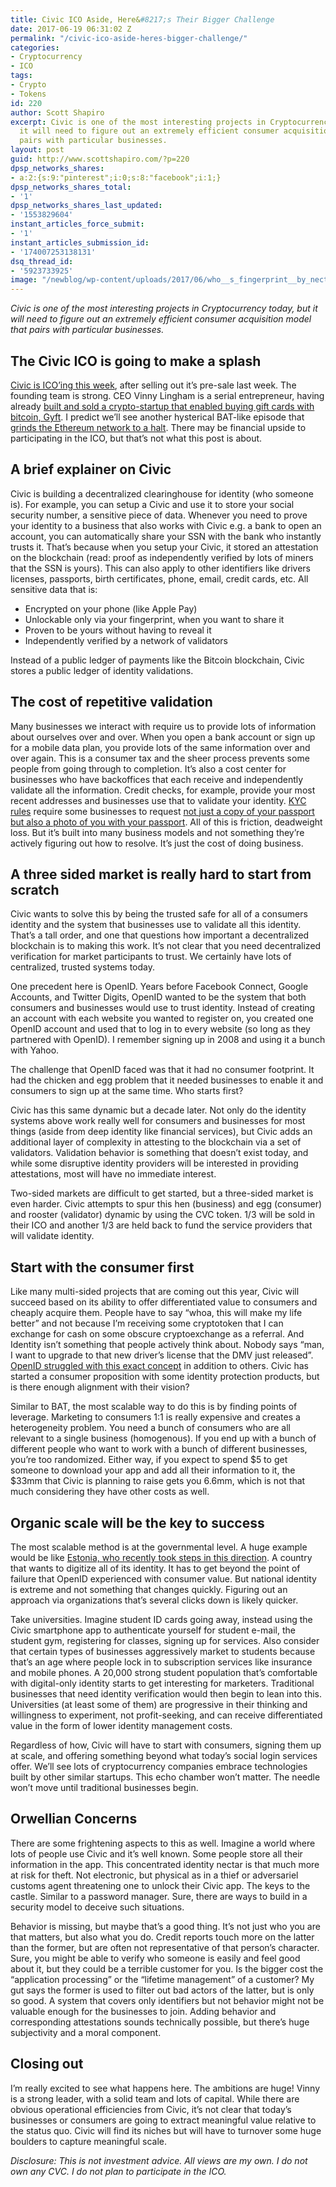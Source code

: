 ```yaml
---
title: Civic ICO Aside, Here&#8217;s Their Bigger Challenge
date: 2017-06-19 06:31:02 Z
permalink: "/civic-ico-aside-heres-bigger-challenge/"
categories:
- Cryptocurrency
- ICO
tags:
- Crypto
- Tokens
id: 220
author: Scott Shapiro
excerpt: Civic is one of the most interesting projects in Cryptocurrency today, but
  it will need to figure out an extremely efficient consumer acquisition model that
  pairs with particular businesses.
layout: post
guid: http://www.scottshapiro.com/?p=220
dpsp_networks_shares:
- a:2:{s:9:"pinterest";i:0;s:8:"facebook";i:1;}
dpsp_networks_shares_total:
- '1'
dpsp_networks_shares_last_updated:
- '1553829604'
instant_articles_force_submit:
- '1'
instant_articles_submission_id:
- '174007253138131'
dsq_thread_id:
- '5923733925'
image: "/newblog/wp-content/uploads/2017/06/who__s_fingerprint__by_nectar666.jpg"
---
```


_Civic is one of the most interesting projects in Cryptocurrency today, but it will need to figure out an extremely efficient consumer acquisition model that pairs with particular businesses._

## The Civic ICO is going to make a splash

[Civic is ICO&#8217;ing this week](http://www.coindesk.com/entrepreneur-vinny-lingham-announce-ico-consensus-2017/), after selling out it&#8217;s pre-sale last week. The founding team is strong. CEO Vinny Lingham is a serial entrepreneur, having already [built and sold a crypto-startup that enabled buying gift cards with bitcoin, Gyft](https://pando.com/2014/07/30/payments-giant-first-data-acquires-gyft-in-an-effort-to-bring-digital-gift-cards-to-the-masses/). I predict we&#8217;ll see another hysterical BAT-like episode that [grinds the Ethereum network to a halt](http://www.trustnodes.com/2017/05/31/ethereum-based-bat-ico-raises-36-million-30-seconds-disrupt-advertising). There may be financial upside to participating in the ICO, but that&#8217;s not what this post is about.

## A brief explainer on Civic

Civic is building a decentralized clearinghouse for identity (who someone is). For example, you can setup a Civic and use it to store your social security number, a sensitive piece of data. Whenever you need to prove your identity to a business that also works with Civic e.g. a bank to open an account, you can automatically share your SSN with the bank who instantly trusts it. That&#8217;s because when you setup your Civic, it stored an attestation on the blockchain (read: proof as independently verified by lots of miners that the SSN is yours). This can also apply to other identifiers like drivers licenses, passports, birth certificates, phone, email, credit cards, etc. All sensitive data that is:

  * Encrypted on your phone (like Apple Pay)
  * Unlockable only via your fingerprint, when you want to share it
  * Proven to be yours without having to reveal it
  * Independently verified by a network of validators

Instead of a public ledger of payments like the Bitcoin blockchain, Civic stores a public ledger of identity validations.

## **The cost of repetitive validation**

Many businesses we interact with require us to provide lots of information about ourselves over and over. When you open a bank account or sign up for a mobile data plan, you provide lots of the same information over and over again. This is a consumer tax and the sheer process prevents some people from going through to completion. It&#8217;s also a cost center for businesses who have backoffices that each receive and independently validate all the information. Credit checks, for example, provide your most recent addresses and businesses use that to validate your identity. [KYC rules](https://en.wikipedia.org/wiki/Know_your_customer) require some businesses to request [not just a copy of your passport but also a photo of you with your passport](https://support.coinbase.com/customer/en/portal/articles/1220621-identity-verification). All of this is friction, deadweight loss. But it&#8217;s built into many business models and not something they&#8217;re actively figuring out how to resolve. It&#8217;s just the cost of doing business.

## A three sided market is really hard to start from scratch

Civic wants to solve this by being the trusted safe for all of a consumers identity and the system that businesses use to validate all this identity. That&#8217;s a tall order, and one that questions how important a decentralized blockchain is to making this work. It&#8217;s not clear that you need decentralized verification for market participants to trust. We certainly have lots of centralized, trusted systems today.

One precedent here is OpenID. Years before Facebook Connect, Google Accounts, and Twitter Digits, OpenID wanted to be the system that both consumers and businesses would use to trust identity. Instead of creating an account with each website you wanted to register on, you created one OpenID account and used that to log in to every website (so long as they partnered with OpenID). I remember signing up in 2008 and using it a bunch with Yahoo.

The challenge that OpenID faced was that it had no consumer footprint. It had the chicken and egg problem that it needed businesses to enable it and consumers to sign up at the same time. Who starts first?

Civic has this same dynamic but a decade later. Not only do the identity systems above work really well for consumers and businesses for most things (aside from deep identity like financial services), but Civic adds an additional layer of complexity in attesting to the blockchain via a set of validators. Validation behavior is something that doesn&#8217;t exist today, and while some disruptive identity providers will be interested in providing attestations, most will have no immediate interest.

Two-sided markets are difficult to get started, but a three-sided market is even harder. Civic attempts to spur this hen (business) and egg (consumer) and rooster (validator) dynamic by using the CVC token. 1/3 will be sold in their ICO and another 1/3 are held back to fund the service providers that will validate identity.

## Start with the consumer first

Like many multi-sided projects that are coming out this year, Civic will succeed based on its ability to offer differentiated value to consumers and cheaply acquire them. People have to say “whoa, this will make my life better” and not because I&#8217;m receiving some cryptotoken that I can exchange for cash on some obscure cryptoexchange as a referral. And Identity isn&#8217;t something that people actively think about. Nobody says “man, I want to upgrade to that new driver&#8217;s license that the DMV just released”. [OpenID struggled with this exact concept](https://www.quora.com/What%E2%80%99s-wrong-with-OpenID/answer/Yishan-Wong?srid=FF) in addition to others. Civic has started a consumer proposition with some identity protection products, but is there enough alignment with their vision?

Similar to BAT, the most scalable way to do this is by finding points of leverage. Marketing to consumers 1:1 is really expensive and creates a heterogeneity problem. You need a bunch of consumers who are all relevant to a single business (homogenous). If you end up with a bunch of different people who want to work with a bunch of different businesses, you&#8217;re too randomized. Either way, if you expect to spend $5 to get someone to download your app and add all their information to it, the $33mm that Civic is planning to raise gets you 6.6mm, which is not that much considering they have other costs as well.

## Organic scale will be the key to success

The most scalable method is at the governmental level. A huge example would be like [Estonia, who recently took steps in this direction](https://blogs.thomsonreuters.com/answerson/e-estonia-power-potential-digital-identity/). A country that wants to digitize all of its identity. It has to get beyond the point of failure that OpenID experienced with consumer value. But national identity is extreme and not something that changes quickly. Figuring out an approach via organizations that&#8217;s several clicks down is likely quicker.

Take universities. Imagine student ID cards going away, instead using the Civic smartphone app to authenticate yourself for student e-mail, the student gym, registering for classes, signing up for services. Also consider that certain types of businesses aggressively market to students because that&#8217;s an age where people lock in to subscription services like insurance and mobile phones. A 20,000 strong student population that&#8217;s comfortable with digital-only identity starts to get interesting for marketers. Traditional businesses that need identity verification would then begin to lean into this. Universities (at least some of them) are progressive in their thinking and willingness to experiment, not profit-seeking, and can receive differentiated value in the form of lower identity management costs.

Regardless of how, Civic will have to start with consumers, signing them up at scale, and offering something beyond what today&#8217;s social login services offer. We&#8217;ll see lots of cryptocurrency companies embrace technologies built by other similar startups. This echo chamber won&#8217;t matter. The needle won&#8217;t move until traditional businesses begin.

## Orwellian Concerns

There are some frightening aspects to this as well. Imagine a world where lots of people use Civic and it&#8217;s well known. Some people store all their information in the app. This concentrated identity nectar is that much more at risk for theft. Not electronic, but physical as in a thief or adversariel customs agent threatening one to unlock their Civic app. The keys to the castle. Similar to a password manager. Sure, there are ways to build in a security model to deceive such situations.

Behavior is missing, but maybe that&#8217;s a good thing. It&#8217;s not just who you are that matters, but also what you do. Credit reports touch more on the latter than the former, but are often not representative of that person&#8217;s character. Sure, you might be able to verify who someone is easily and feel good about it, but they could be a terrible customer for you. Is the bigger cost the “application processing” or the “lifetime management” of a customer? My gut says the former is used to filter out bad actors of the latter, but is only so good. A system that covers only identifiers but not behavior might not be valuable enough for the businesses to join. Adding behavior and corresponding attestations sounds technically possible, but there&#8217;s huge subjectivity and a moral component.

## Closing out

I&#8217;m really excited to see what happens here. The ambitions are huge! Vinny is a strong leader, with a solid team and lots of capital. While there are obvious operational efficiencies from Civic, it&#8217;s not clear that today&#8217;s businesses or consumers are going to extract meaningful value relative to the status quo. Civic will find its niches but will have to turnover some huge boulders to capture meaningful scale.

_Disclosure: This is not investment advice. All views are my own. I do not own any CVC. I do not plan to participate in the ICO._
